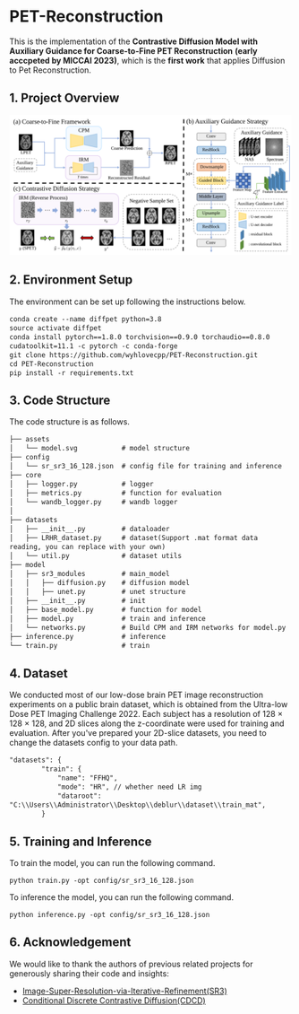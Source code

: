 # PET-Reconstruction
This is the implementation of the **Contrastive Diffusion Model with Auxiliary
Guidance for Coarse-to-Fine PET Reconstruction** **(early acccpeted by MICCAI 2023)**, 
which is the **first work** that applies Diffusion to Pet Reconstruction.

[//]: # (codebase: https://github.com/Janspiry/Image-Super-Resolution-via-Iterative-Refinement)

## 1. Project Overview
<p align="center">
    <img src="assets/model.svg" width="550">

## 2. Environment Setup
The environment can be set up following the instructions below.

```
conda create --name diffpet python=3.8
source activate diffpet
conda install pytorch==1.8.0 torchvision==0.9.0 torchaudio==0.8.0 cudatoolkit=11.1 -c pytorch -c conda-forge
git clone https://github.com/wyhlovecpp/PET-Reconstruction.git
cd PET-Reconstruction
pip install -r requirements.txt
```
## 3. Code Structure
The code structure is as follows.
```
├── assets
│   └── model.svg           # model structure
├── config
│   └── sr_sr3_16_128.json  # config file for training and inference
├── core
│   ├── logger.py           # logger
│   ├── metrics.py          # function for evaluation
│   └── wandb_logger.py     # wandb logger
│   
├── datasets
│   ├── __init__.py         # dataloader
│   ├── LRHR_dataset.py     # dataset(Support .mat format data reading, you can replace with your own)
│   └── util.py             # dataset utils
├── model
│   ├── sr3_modules         # main_model
│   │   ├── diffusion.py    # diffusion model 
│   │   ├── unet.py         # unet structure
│   ├── __init__.py         # init
│   ├── base_model.py       # function for model
│   ├── model.py            # train and inference
│   └── networks.py         # Build CPM and IRM networks for model.py
├── inference.py            # inference
└── train.py                # train
```
## 4. Dataset
We conducted most of our low-dose brain PET
image reconstruction experiments on a public brain dataset, which is obtained
from the Ultra-low Dose PET Imaging Challenge 2022.
Each subject has a resolution of
128 × 128 × 128, and 2D slices along the z-coordinate were used for training and
evaluation. After you've prepared your 2D-slice datasets, you need to change the datasets config to your data path.

```
"datasets": {
        "train": {
            "name": "FFHQ",
            "mode": "HR", // whether need LR img
            "dataroot": "C:\\Users\\Administrator\\Desktop\\deblur\\dataset\\train_mat",
        }
```
## 5. Training and Inference
To train the model, you can run the following command.
```
python train.py -opt config/sr_sr3_16_128.json
```
To inference the model, you can run the following command.
```
python inference.py -opt config/sr_sr3_16_128.json
```
## 6. Acknowledgement
We would like to thank the authors of previous related projects for generously sharing their code and insights:
- [Image-Super-Resolution-via-Iterative-Refinement(SR3)](https://github.com/Janspiry/Image-Super-Resolution-via-Iterative-Refinement#conditional-generation-with-super-resolution)
- [Conditional Discrete Contrastive Diffusion(CDCD)](https://github.com/L-YeZhu/CDCD)
